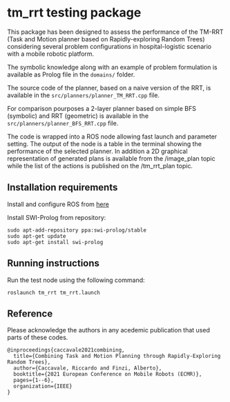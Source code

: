 # tm_rrt testing package
This package has been designed to assess the performance of the TM-RRT (Task and Motion planner based on Rapidly-exploring Random Trees) considering several problem configurations in hospital-logistic scenario with a mobile robotic platform.

The symbolic knowledge along with an example of problem formulation is available as Prolog file in the ```domains/``` folder.

The source code of the planner, based on a naive version of the RRT, is available in the ```src/planners/planner_TM_RRT.cpp``` file.

For comparison pourposes a 2-layer planner based on simple BFS (symbolic) and RRT (geometric) is available in the ```src/planners/planner_BFS_RRT.cpp``` file.

The code is wrapped into a ROS node allowing fast launch and parameter setting. The output of the node is a table in the terminal showing the performance of the selected planner. In addition a 2D graphical representation of generated plans is available from the /image_plan topic while the list of the actions is published on the /tm_rrt_plan topic.

## Installation requirements
Install and configure ROS from [here](http://wiki.ros.org/ROS/Installation)

Install SWI-Prolog from repository:
```
sudo apt-add-repository ppa:swi-prolog/stable
sudo apt-get update
sudo apt-get install swi-prolog
```

## Running instructions
Run the test node using the following command:
```
roslaunch tm_rrt tm_rrt.launch
```

## Reference
Please acknowledge the authors in any acedemic publication that used parts of these codes.
```
@inproceedings{caccavale2021combining,
  title={Combining Task and Motion Planning through Rapidly-Exploring Random Trees},
  author={Caccavale, Riccardo and Finzi, Alberto},
  booktitle={2021 European Conference on Mobile Robots (ECMR)},
  pages={1--6},
  organization={IEEE}
}
```
